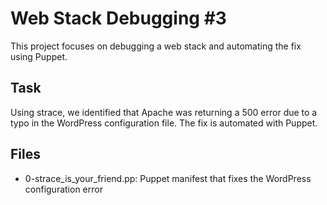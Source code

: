 # Web Stack Debugging #3

This project focuses on debugging a web stack and automating the fix using Puppet.

## Task
Using strace, we identified that Apache was returning a 500 error due to a typo in the WordPress configuration file. The fix is automated with Puppet.

## Files
- 0-strace_is_your_friend.pp: Puppet manifest that fixes the WordPress configuration error
